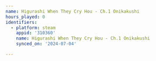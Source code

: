 ```yaml
---
name: Higurashi When They Cry Hou - Ch.1 Onikakushi
hours_played: 0
identifiers:
  - platform: steam
    appid: '310360'
    name: Higurashi When They Cry Hou - Ch.1 Onikakushi
    synced_on: '2024-07-04'

---
```

